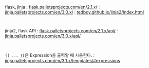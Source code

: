 flask, jinja
: <a href="https://flask.palletsprojects.com/en/2.1.x/" target="_blank">flask.palletsprojects.com/en/2.1.x/</a>
: <a href="https://jinja.palletsprojects.com/en/3.0.x/" target="_blank">jinja.palletsprojects.com/en/3.0.x/</a>
: <a href="https://tedboy.github.io/jinja2/index.html" target="_blank">tedboy.github.io/jinja2/index.html</a>

<br>

jinja2, flask API
: <a href="https://flask.palletsprojects.com/en/2.1.x/api/" target="_blank">flask.palletsprojects.com/en/2.1.x/api/</a>
: <a href="https://jinja.palletsprojects.com/en/3.0.x/api/" target="_blank">jinja.palletsprojects.com/en/3.0.x/api/</a>

<br>

```{{ ... }}```은 Expression을 출력할 때 사용한다.
: <a href="https://jinja.palletsprojects.com/en/3.1.x/templates/#expressions" target="_blank">jinja.palletsprojects.com/en/3.1.x/templates/#expressions</a>
